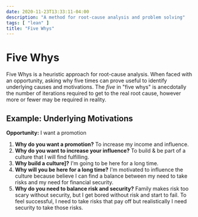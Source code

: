 ```yaml
---
date: 2020-11-23T13:33:11-04:00
description: "A method for root-cause analysis and problem solving"
tags: [ "lean" ]
title: "Five Whys"
---
```


# Five Whys

Five Whys is a heuristic approach for root-cause analysis. When faced with an opportunity, asking why five times can prove useful to identify underlying causes and motivations. The _five_ in "five whys" is anecdotally the number of iterations required to get to the real root cause, however more or fewer may be required in reality.

## Example: Underlying Motivations

**Opportunity:** I want a promotion

1. **Why do you want a promotion?** To increase my income and influence.
1. **Why do you want to increase your influence?** To build & be part of a culture that I will find fulfilling.
1. **Why build a culture]?** I'm going to be here for a long time.
1. **Why will you be here for a long time?** I'm motivated to influence the culture because believe I can find a balance between my need to take risks and my need for financial security.
1. **Why do you need to balance risk and security?** Family makes risk too scary without security, but I get bored without risk and start to fail. To feel successful, I need to take risks that pay off but realistically I need security to take those risks.
